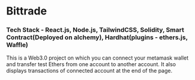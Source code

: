 # Bittrade
### Tech Stack - React.js, Node.js, TailwindCSS, Solidity, Smart Contract(Deployed on alchemy), Hardhat(plugins - ethers.js, Waffle)
This is a Web3.0 project on which you can connect your metamask wallet and transfer test Ethers from one account to another account. It also displays transactions of connected account at the end of the page.
